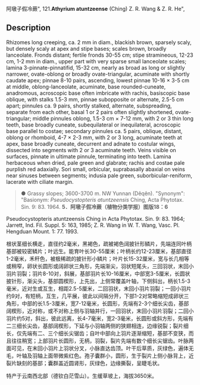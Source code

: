 阿墩子假冷蕨",
121.**Athyrium atuntzeense** (Ching) Z. R. Wang & Z. R. He",

## Description
Rhizomes long creeping, ca. 2 mm in diam., blackish brown, sparsely scaly, but densely scaly at apex and stipe bases; scales brown, broadly lanceolate. Fronds distant; fertile fronds 30-55 cm; stipe stramineous, 12-23 cm, 1-2 mm in diam., upper part with very sparse small lanceolate scales; lamina 3-pinnate-pinnatifid, 15-32 cm, nearly as broad as long or slightly narrower, ovate-oblong or broadly ovate-triangular, acuminate with shortly caudate apex; pinnae 8-10 pairs, ascending, lowest pinnae 10-16 × 3-5 cm at middle, oblong-lanceolate, acuminate, base rounded-cuneate, anadromous, acroscopic base often imbricate with rachis, basiscopic base oblique, with stalks 1.5-3 mm, pinnae subopposite or alternate, 2.5-5 cm apart; pinnules ca. 9 pairs, shortly stalked, alternate, subspreading, separate from each other, basal 1 or 2 pairs often slightly shortened, ovate-triangular; middle pinnules oblong, 1.5-3 cm × 7-12 mm, with 2 or 3 thin long teeth, base broadly cuneate, subequilateral or inequilateral, acroscopic base parallel to costae; secondary pinnules ca. 5 pairs, oblique, distant, oblong or rhomboid, 4-7 × 2-3 mm, with 2 or 3 long, acuminate teeth at apex, base broadly cuneate, decurrent and adnate to costular wings, dissected into segments with 2 or 3 acuminate teeth. Veins visible on surfaces, pinnate in ultimate pinnule, terminating into teeth. Lamina herbaceous when dried, pale green and glabrate; rachis and costae pale purplish red adaxially. Sori small, orbicular, suprabasally abaxial on veins near sinuses between segments; indusia pale green, suborbicular-reniform, lacerate with ciliate margin.

> ● Grassy slopes; 3600-3700 m. NW Yunnan (Dêqên).
  "Synonym": "Basionym: *Pseudocystopteris atuntzeensis* Ching, Acta Phytotax. Sin. 9: 83. 1964.
**5．阿墩子假冷蕨（植物分类学报）图版18：6**

Pseudocystopteris atuntzeensis Ching in Acta Phytotax. Sin. 9: 83. 1964; Jarrett, Ind. Fil. Suppl. 5: 163, 1985; Z. R. Wang in W. T. Wang, Vasc. Pl. Hengduan Mount. 1: 77. 1993.

根状茎细长横走，直径约2毫米，黑褐色，疏被褐色阔披针形鳞片，先端连同叶柄基部被较密鳞片；叶远生。能育叶长30-55厘米；叶柄长约12-23厘米，基部直径1-2毫米，禾秆色，被极稀疏的披针形小鳞片；叶片长15-32厘米，宽与长几相等或稍窄，卵状长圆形或阔卵状三角形，先端渐尖，羽状短尾头，三回羽状，末回小羽片羽裂；羽片8-10对，斜展，基部羽片长10-16厘米，中部宽3-5厘米，长圆状披针形，渐尖头，基部圆楔形，上先出，上侧常覆盖叶轴，下侧斜出，柄长1.5-3毫米，近对生或互生，相距2.5-5厘米，二回羽状，末回小羽片羽裂；一回小羽片约9对，有短柄，互生，几平展，彼此以间隔分开，下部1-2对常略缩短成卵状三角形，中部的长1.5-3厘米，宽7-12毫米，长圆形，先端有2-3个细长尖齿，基部阔楔形，近对称，或不对称上侧与羽轴并行，一回羽状，末回小羽片羽裂；二回小羽片约5对，斜出，彼此远离，长4-7毫米，宽2-3毫米，长圆形或斜方形，先端有二三细长尖齿，基部阔楔形，下延与小羽轴两侧的狭翅相连，边缘锐裂；裂片细长，仅先端有二、三个细长尖锯齿；自叶中部向上羽片逐渐缩短，基部不变狭，而且往往稍宽；上部羽片长圆形，无柄，羽裂，裂片先端有数个细长尖锯齿。叶脉两面可见，在末回小羽片上羽状分叉，小脉直达齿顶。叶干后草质，灰绿色，遍体无毛，叶轴及羽轴上面带微紫红色。孢子囊群小，圆形，生于裂片上侧小脉背上，近裂片缺刻的基部；囊群盖近圆肾形，灰绿色，边缘撕裂，呈睫毛状。

特产于云南西北部（德钦白茫雪山）。生缓草坡上，海拔3650米。
